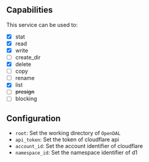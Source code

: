 ## Capabilities

This service can be used to:

- [x] stat
- [x] read
- [x] write
- [ ] create_dir
- [x] delete
- [ ] copy
- [ ] rename
- [x] list
- [ ] ~~presign~~
- [ ] blocking

## Configuration

- `root`: Set the working directory of `OpenDAL`
- `api_token`: Set the token of cloudflare api
- `account_id`: Set the account identifier of cloudflare
- `namespace_id`: Set the namespace identifier of d1
